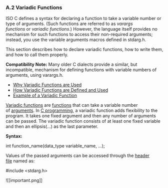 ### A.2 Variadic Functions

ISO C defines a syntax for declaring a function to take a variable number or type of arguments. (Such functions are referred to as _varargs functions_ or _variadic functions_.) However, the language itself provides no mechanism for such functions to access their non-required arguments; instead, you use the variable arguments macros defined in stdarg.h.

This section describes how to declare variadic functions, how to write them, and how to call them properly.

**Compatibility Note:** Many older C dialects provide a similar, but incompatible, mechanism for defining functions with variable numbers of arguments, using varargs.h.

-   [Why Variadic Functions are Used](https://www.gnu.org/software/libc/manual/html_node/Why-Variadic.html)
-   [How Variadic Functions are Defined and Used](https://www.gnu.org/software/libc/manual/html_node/How-Variadic.html)
-   [Example of a Variadic Function](https://www.gnu.org/software/libc/manual/html_node/Variadic-Example.html)

[Variadic functions](https://www.geeksforgeeks.org/variadic-function-templates-c/) are [functions](https://www.geeksforgeeks.org/functions-in-c/) that can take a variable number of [arguments](https://www.geeksforgeeks.org/command-line-arguments-in-c-cpp/). In [C programming](https://www.geeksforgeeks.org/c/), a variadic function adds flexibility to the program. It takes one fixed argument and then any number of arguments can be passed. The variadic function consists of at least one fixed variable and then an ellipsis(…) as the last parameter.

**Syntax:**

int function_name(data_type variable_name, ...);

Values of the passed arguments can be accessed through the [header file](https://www.geeksforgeeks.org/header-files-in-c-cpp-and-its-uses/) named as:

#include <stdarg.h>


![[important.png]]